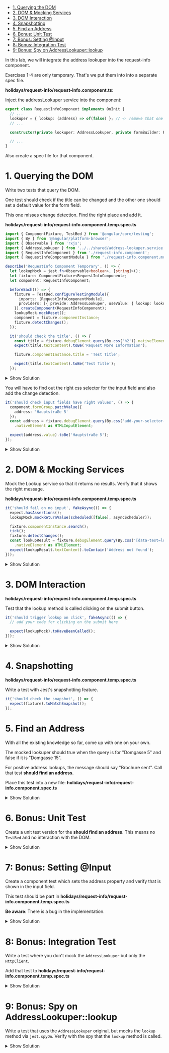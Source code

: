 - [1. Querying the DOM](#1-querying-the-dom)
- [2. DOM & Mocking Services](#2-dom--mocking-services)
- [3. DOM Interaction](#3-dom-interaction)
- [4. Snapshotting](#4-snapshotting)
- [5. Find an Address](#5-find-an-address)
- [6. Bonus: Unit Test](#6-bonus-unit-test)
- [7: Bonus: Setting @Input](#7-bonus-setting-input)
- [8: Bonus: Integration Test](#8-bonus-integration-test)
- [9: Bonus: Spy on AddressLookuper::lookup](#9-bonus-spy-on-addresslookuperlookup)

In this lab, we will integrate the address lookuper into the request-info component.

Exercises 1-4 are only temporary. That's we put them into into a separate spec file.

**holidays/request-info/request-info.component.ts**:

Inject the addressLookuper service into the component:

```typescript
export class RequestInfoComponent implements OnInit {
  // ...
  lookuper = { lookup: (address) => of(false) }; // <- remove that one
  // ...

  constructor(private lookuper: AddressLookuper, private formBuilder: FormBuilder) {}

  // ...
}
```

Also create a spec file for that component.

# 1. Querying the DOM

Write two tests that query the DOM.

One test should check if the title can be changed and the other one should set a default value for the form field.

This one misses change detection. Find the right place and add it.

**holidays/request-info/request-info.component.temp.spec.ts**

```typescript
import { ComponentFixture, TestBed } from '@angular/core/testing';
import { By } from '@angular/platform-browser';
import { Observable } from 'rxjs';
import { AddressLookuper } from '../../shared/address-lookuper.service';
import { RequestInfoComponent } from './request-info.component';
import { RequestInfoComponentModule } from './request-info.component.module';

describe('RequestInfo Component Temporary', () => {
  let lookupMock = jest.fn<Observable<boolean>, [string]>();
  let fixture: ComponentFixture<RequestInfoComponent>;
  let component: RequestInfoComponent;

  beforeEach(() => {
    fixture = TestBed.configureTestingModule({
      imports: [RequestInfoComponentModule],
      providers: [{ provide: AddressLookuper, useValue: { lookup: lookupMock } }]
    }).createComponent(RequestInfoComponent);
    lookupMock.mockReset();
    component = fixture.componentInstance;
    fixture.detectChanges();
  });

  it('should check the title', () => {
    const title = fixture.debugElement.query(By.css('h2')).nativeElement as HTMLElement;
    expect(title.textContent).toBe('Request More Information');

    fixture.componentInstance.title = 'Test Title';

    expect(title.textContent).toBe('Test Title');
  });
```

<details>
<summary>Show Solution</summary>
<p>

`fixture.detectChanges()` has to be called after the title property has been set.

</p>
</details>

You will have to find out the right css selector for the input field and also add the change detection.

```typescript
it('should check input fields have right values', () => {
  component.formGroup.patchValue({
    address: 'Hauptstraße 5'
  });
  const address = fixture.debugElement.query(By.css('add-your-selector-here'))
    .nativeElement as HTMLInputElement;

  expect(address.value).toBe('Hauptstraße 5');
});
```

<details>
<summary>Show Solution</summary>
<p>

The css selector is `[data-test=address]`

</p>
</details>

# 2. DOM & Mocking Services

Mock the Lookup service so that it returns no results. Verify that it shows the right message.

**holidays/request-info/request-info.component.temp.spec.ts**

```typescript
it('should fail on no input', fakeAsync(() => {
  expect.hasAssertions();
  lookupMock.mockReturnValue(scheduled([false], asyncScheduler));

  fixture.componentInstance.search();
  tick();
  fixture.detectChanges();
  const lookupResult = fixture.debugElement.query(By.css('[data-test=lookup-result]'))
    .nativeElement as HTMLElement;
  expect(lookupResult.textContent).toContain('Address not found');
}));
```

<details>
<summary>Show Solution</summary>
<p>

Add following snippet at the end:

```typescript
expect(lookupResult.textContent).toContain('Address not found');
```

</p>
</details>

# 3. DOM Interaction

**holidays/request-info/request-info.component.temp.spec.ts**

Test that the lookup method is called clicking on the submit button.

```typescript
it('should trigger lookup on click', fakeAsync(() => {
  // add your code for clicking on the submit here

  expect(lookupMock).toHaveBeenCalled();
}));
```

<details>
<summary>Show Solution</summary>
<p>

```typescript
lookupMock.mockReturnValue(scheduled([false], asyncScheduler));
const button = fixture.debugElement.query(By.css('[data-test=btn-search]'))
  .nativeElement as HTMLButtonElement;
button.click();
```

</p>
</details>

# 4. Snapshotting

**holidays/request-info/request-info.component.temp.spec.ts**

Write a test with Jest's snapshotting feature.

```typescript
it('should check the snapshot', () => {
  expect(fixture).toMatchSnapshot();
});
```

# 5. Find an Address

With all the existing knowledge so far, come up with one on your own.

The mocked lookuper should true when the query is for "Domgasse 5" and false if it is "Domgasse 15".

For positive address lookups, the message should say "Brochure sent". Call that test **should find an address**.

Place this test into a new file: **holidays/request-info/request-info.component.spec.ts**

<details>
<summary>Show Solution</summary>
<p>

```typescript
import { fakeAsync, TestBed, tick, waitForAsync } from '@angular/core/testing';
import { FormBuilder } from '@angular/forms';
import { By } from '@angular/platform-browser';
import { asyncScheduler, scheduled } from 'rxjs';
import { AddressLookuper } from '../../shared/address-lookuper.service';
import { assertType } from '../../shared/assert-type';
import { RequestInfoComponent } from './request-info.component';
import { RequestInfoComponentModule } from './request-info.component.module';

describe('Request Info Component', () => {
  it('should find an address', fakeAsync(() => {
    const lookuper = {
      lookup: (query: string) => scheduled([query === 'Domgasse 5'], asyncScheduler)
    };
    const fixture = TestBed.configureTestingModule({
      imports: [RequestInfoComponentModule],
      providers: [{ provide: AddressLookuper, useValue: lookuper }]
    }).createComponent(RequestInfoComponent);
    const input = fixture.debugElement.query(By.css('[data-test=address]'))
      .nativeElement as HTMLInputElement;
    const button = fixture.debugElement.query(By.css('[data-test=btn-search]'))
      .nativeElement as HTMLButtonElement;

    fixture.detectChanges();
    input.value = 'Domgasse 15';
    input.dispatchEvent(new Event('input'));
    button.click();
    tick();
    fixture.detectChanges();
    const lookupResult = fixture.debugElement.query(By.css('[data-test=lookup-result]'))
      .nativeElement as HTMLElement;

    expect(lookupResult.textContent).toContain('Address not found');

    input.value = 'Domgasse 5';
    input.dispatchEvent(new Event('input'));
    button.click();
    tick();
    fixture.detectChanges();

    expect(lookupResult.textContent).toContain('Brochure sent');
  }));
});
```

</p>
</details>

# 6. Bonus: Unit Test

Create a unit test version for the **should find an address**. This means no `TestBed` and no interaction with the DOM.

<details>
<summary>Show Solution</summary>
<p>

```typescript
it(
  'should test as unit test',
  waitForAsync(() => {
    const formBuilder = {
      group: () => ({ value: { address: 'Domgasse 5' } })
    };
    const lookuper = {
      lookup: (query: string) => scheduled([query === 'Domgasse 5'], asyncScheduler)
    };
    const component = new RequestInfoComponent(
      assertType<FormBuilder>(formBuilder),
      assertType<AddressLookuper>(lookuper)
    );

    component.ngOnInit();
    component.lookupResult$?.subscribe((message) => {
      expect(message).toBe('Brochure sent');
    });

    component.search();
  })
);
```

</p>
</details>

# 7: Bonus: Setting @Input

Create a component test which sets the address property and verify that is shown in the input field.

This test should be part in **holidays/request-info/request-info.component.temp.spec.ts**

**Be aware**: There is a bug in the implementation.

<details>
<summary>Show Solution</summary>
<p>

The bug is a type in `request-info.component.ts`. Lookout for `addresss` instead of `address`.

```typescript
it('should verify that the address input sets the field value', fakeAsync(() => {
  const fixture = TestBed.configureTestingModule({
    imports: [RequestInfoComponentModule],
    providers: [{ provide: AddressLookuper, useValue: null }]
  }).createComponent(RequestInfoComponent);
  fixture.componentInstance.address = 'Domgasse 5';

  fixture.detectChanges();
  const field = fixture.debugElement.query(By.css('[data-test=address]'))
    .nativeElement as HTMLInputElement;

  expect(field.value).toBe('Domgasse 5');
}));
```

</p>
</details>

# 8: Bonus: Integration Test

Write a test where you don't mock the `AddressLookuper` but only the `HttpClient`.

Add that test to **holidays/request-info/request-info.component.temp.spec.ts**

<details>
<summary>Show Solution</summary>
<p>

```typescript
it('should do an integration test by mocking the HttpClient', fakeAsync(() => {
  const httpClient = assertType<HttpClient>({ get: () => of([true]) });
  const fixture = TestBed.configureTestingModule({
    declarations: [RequestInfoComponent],
    imports: [ReactiveFormsModule],
    providers: [{ provide: HttpClient, useValue: httpClient }]
  }).createComponent(RequestInfoComponent);

  fixture.detectChanges();
  const input = fixture.debugElement.query(By.css('[data-test=address]'))
    .nativeElement as HTMLInputElement;
  input.value = 'Domgasse 15';
  input.dispatchEvent(new Event('input'));
  fixture.componentInstance.search();
  tick();
  fixture.detectChanges();
  const lookupResult = fixture.debugElement.query(By.css('[data-test=lookup-result]'))
    .nativeElement as HTMLElement;

  expect(lookupResult.textContent).toContain('Brochure sent');
}));
```

</p>
</details>

# 9: Bonus: Spy on AddressLookuper::lookup

Write a test that uses the `AddressLookuper` original, but mocks the `lookup` method via `jest.spyOn`. Verify with the spy that the `lookup` method is called.

<details>
<summary>Show Solution</summary>
<p>

```typescript
it('should spy AddressLookuper::lookup', fakeAsync(() => {
  const httpClient = assertType<HttpClient>({ get: () => of([true]) });
  const fixture = TestBed.configureTestingModule({
    declarations: [RequestInfoComponent],
    imports: [ReactiveFormsModule],
    providers: [{ provide: HttpClient, useValue: httpClient }]
  }).createComponent(RequestInfoComponent);
  const addressLookuper = TestBed.inject(AddressLookuper);
  const spy = jest.spyOn(addressLookuper, 'lookup');
  spy.mockReturnValue(of(true));
  const input = fixture.debugElement.query(By.css('[data-test=address]'))
    .nativeElement as HTMLInputElement;
  const button = fixture.debugElement.query(By.css('[data-test=btn-search]'))
    .nativeElement as HTMLButtonElement;

  fixture.detectChanges();
  input.value = 'Domgasse 15';
  input.dispatchEvent(new Event('input'));
  button.click();

  expect(spy).toHaveBeenCalledWith('Domgasse 15');
}));
```

</p>
</details>
